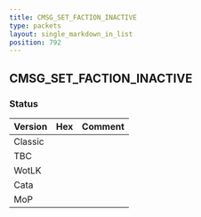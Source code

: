 ```yaml
---
title: CMSG_SET_FACTION_INACTIVE
type: packets
layout: single_markdown_in_list
position: 792
---
```


## CMSG_SET_FACTION_INACTIVE

### Status

Version | Hex | Comment
---------- | ---------- | ---------- 
Classic |  |  
TBC |  |  
WotLK |  |  
Cata |  |  
MoP |  |  